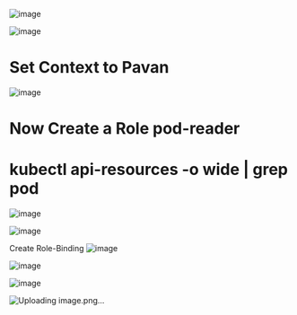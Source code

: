 ![image](https://github.com/gunjankhanal/kubernetes-examples-/assets/20742236/950cb72d-0647-40e6-9221-91480a99b179)

![image](https://github.com/gunjankhanal/kubernetes-examples-/assets/20742236/fb263c57-f26e-474c-89ce-f92e86a2353d)
# Set Context to Pavan
![image](https://github.com/gunjankhanal/kubernetes-examples-/assets/20742236/d0bee389-b371-4763-a7cd-dc629d156cba)
# Now Create a Role pod-reader
# kubectl api-resources -o wide | grep pod
![image](https://github.com/gunjankhanal/kubernetes-examples-/assets/20742236/b9de18df-65fc-4932-950a-d44ac55efead)

![image](https://github.com/gunjankhanal/kubernetes-examples-/assets/20742236/425531c0-b869-468d-9367-e562852af9be)

Create Role-Binding
![image](https://github.com/gunjankhanal/kubernetes-examples-/assets/20742236/a278cfc5-69fd-449a-b481-708a9df866f8)

![image](https://github.com/gunjankhanal/kubernetes-examples-/assets/20742236/7ac05416-6f47-480a-af2f-bf582542d4be)

![image](https://github.com/gunjankhanal/kubernetes-examples-/assets/20742236/7c88f4a1-f624-4fa4-848c-eefff9d5cde5)

![Uploading image.png…]()

